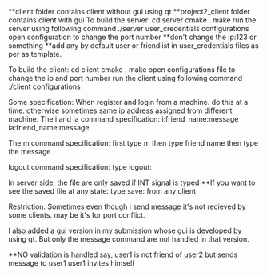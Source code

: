 

**client folder contains client without gui using qt
**project2_client folder contains client with gui
To build the server:
cd server
cmake .
make
run the server using following command
./server user_credentials configurations
open configuration to change the port number
**don't change the ip:123 or something
**add any by default user or friendlist in user_credentials files as per as template.

To build the client:
cd client
cmake .
make
open configurations file to change the ip and port number
run the client using following command
./client configurations

Some specification:
When register and login from a machine. do this at a time. otherwise sometimes same ip address assigned from different machine.
The i and ia command specification:
i:friend_name:message
ia:friend_name:message

The m command specification:
first type m
then type friend name
then type the message

logout command specification:
type logout: 

In server side, the file are only saved if INT signal is typed
**If you want to see the saved file at any state:
type save: from any client

Restriction:
Sometimes even though i send message it's not recieved by some clients. may be it's for port conflict.

I also added a gui version in my submission whose gui is developed by using qt.
But only the message command are not handled in that version.

**NO validation is handled
say, user1 is not friend of user2 but sends message to user1
user1 invites himself
